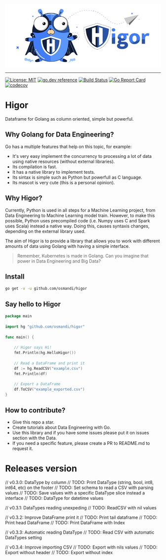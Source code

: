 ![higor_logo](higor_logo.jpg)

------

[![License: MIT](https://img.shields.io/badge/License-MIT-yellow.svg)](https://opensource.org/licenses/MIT) 
[![go.dev reference](https://img.shields.io/badge/go.dev-reference-007d9c?logo=go&logoColor=white&style=flat-square)](https://pkg.go.dev/github.com/osmandi/higor)
[![Build Status](https://travis-ci.com/osmandi/higor.svg?branch=master)](https://travis-ci.com/osmandi/higor)
[![Go Report Card](https://goreportcard.com/badge/github.com/osmandi/higor)](https://goreportcard.com/report/github.com/osmandi/higor)
[![codecov](https://codecov.io/gh/osmandi/higor/branch/master/graph/badge.svg)](https://codecov.io/gh/osmandi/higor)

# Higor

Dataframe for Golang as column oriented, simple but powerful.

## Why Golang for Data Engineering?

Go has a multiple features that help on this topic, for example:
- It's very easy implement the concurrency to processing a lot of data using native resources (without external libraries).
- Its compilation is fast.
- It has a native library to implement tests.
- Its sintax is simple such as Python but powerfull as C language.
- Its mascot is very cute (this is a personal opinion).

## Why Higor?

Currently, Python is used in all steps for a Machine Learning project, from Data Engineering to Machine Learning model train. However, to make this possible, Python uses precompiled code (i.e. Numpy uses C and Spark uses Scala) instead a native way. Doing this, causes syntaxis changes, depending on the external library used.

The aim of Higor is to provide a library that allows you to work with different amounts of data using Golang with having a simple interface.

> Remember, Kubernetes is made in Golang. Can you imagine that power in Data Engineering and Big Data?

## Install

```Bash
go get -v -u github.com/osmandi/higor
```

## Say hello to Higor

```Go
package main

import hg "github.com/osmandi/higor"

func main() {
    
    // Higor says Hi!
    fmt.Println(hg.HelloHigor())    

    // Read a DataFrame and print it
   	df := hg.ReadCSV("example.csv")
   	fmt.Println(df)

    // Export a DataFrame
   	df.ToCSV("example_exported.csv")
}
```

## How to contribute?
- Give this repo a star.
- Create tutorials about Data Engineering with Go.
- Use this library and if you have some issues please put it on issues section with the Data.
- If you need a specific feature, please create a PR to README.md to request it.

# Releases version

// v0.3.0: DataType by column
// TODO: Print DataType (string, bool, int8, int64, etc) on the footer
// TODO: Set schema to read a CSV with parsing values
// TODO: Save values with a specific DataType slice instead a interface
// TODO: DataType for datetime values

// v0.3.1: DataTypes reading unexpeding
// TODO: ReadCSV with nil values

// v0.3.2: Improve DataFrame print it
// TODO: Print tail dataframe
// TODO: Print head DataFrame
// TODO: Print DataFrame with Index

// v0.3.3: Automatic reading DataType
// TODO: Read CSV with automatic DataTypes setting

// v0.3.4: Improve importing CSV
// TODO: Export with nils values
// TODO: Export without header
// TODO: Export without index
